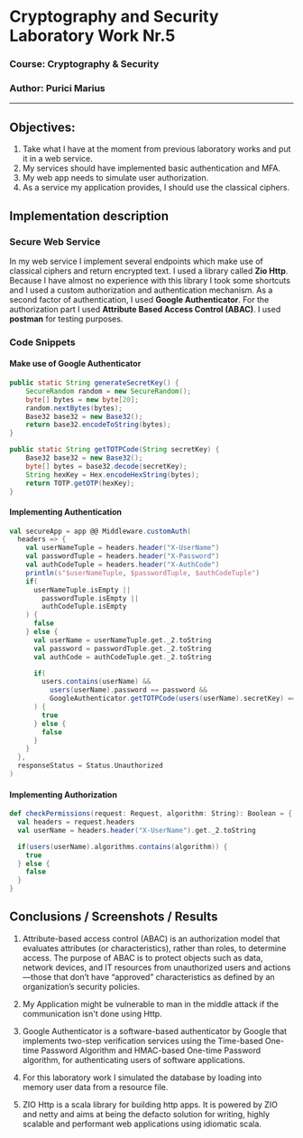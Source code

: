 # Cryptography and Security Laboratory Work Nr.5

### Course: Cryptography & Security
### Author: Purici Marius

----

## Objectives:

1. Take what I have at the moment from previous laboratory works and put it in a web service.
2. My services should have implemented basic authentication and MFA.
3. My web app needs to simulate user authorization.
4. As a service my application provides, I should use the classical ciphers. 


## Implementation description

### Secure Web Service

In my web service I implement several endpoints which make use of classical ciphers and return encrypted text. I used a library called **Zio Http**. Because I have almost no experience with this library I took some shortcuts and I used a custom authorization and authentication mechanism. As a second factor of authentication, I used **Google Authenticator**. For the authorization part I used **Attribute Based Access Control (ABAC)**. I used **postman** for testing purposes.

### Code Snippets

#### Make use of Google Authenticator

```java
public static String generateSecretKey() {
    SecureRandom random = new SecureRandom();
    byte[] bytes = new byte[20];
    random.nextBytes(bytes);
    Base32 base32 = new Base32();
    return base32.encodeToString(bytes);
}

public static String getTOTPCode(String secretKey) {
    Base32 base32 = new Base32();
    byte[] bytes = base32.decode(secretKey);
    String hexKey = Hex.encodeHexString(bytes);
    return TOTP.getOTP(hexKey);
}
```

#### Implementing Authentication

```scala
val secureApp = app @@ Middleware.customAuth(
  headers => {
    val userNameTuple = headers.header("X-UserName")
    val passwordTuple = headers.header("X-Password")
    val authCodeTuple = headers.header("X-AuthCode")
    println(s"$userNameTuple, $passwordTuple, $authCodeTuple")
    if(
      userNameTuple.isEmpty ||
        passwordTuple.isEmpty ||
        authCodeTuple.isEmpty
    ) {
      false
    } else {
      val userName = userNameTuple.get._2.toString
      val password = passwordTuple.get._2.toString
      val authCode = authCodeTuple.get._2.toString

      if(
        users.contains(userName) &&
          users(userName).password == password &&
          GoogleAuthenticator.getTOTPCode(users(userName).secretKey) == authCode
      ) {
        true
      } else {
        false
      }
    }
  },
  responseStatus = Status.Unauthorized
)
```

#### Implementing Authorization 

```scala
def checkPermissions(request: Request, algorithm: String): Boolean = {
  val headers = request.headers
  val userName = headers.header("X-UserName").get._2.toString

  if(users(userName).algorithms.contains(algorithm)) {
    true
  } else {
    false
  }
}
```

## Conclusions / Screenshots / Results

1. Attribute-based access control (ABAC) is an authorization model that evaluates attributes (or characteristics), rather than roles, to determine access. The purpose of ABAC is to protect objects such as data, network devices, and IT resources from unauthorized users and actions—those that don’t have “approved” characteristics as defined by an organization’s security policies.

2. My Application might be vulnerable to man in the middle attack if the communication isn't done using Http. 

3. Google Authenticator is a software-based authenticator by Google that implements two-step verification services using the Time-based One-time Password Algorithm and HMAC-based One-time Password algorithm, for authenticating users of software applications.

4. For this laboratory work I simulated the database by loading into memory user data from a resource file.

5. ZIO Http is a scala library for building http apps. It is powered by ZIO and netty and aims at being the defacto solution for writing, highly scalable and performant web applications using idiomatic scala.
